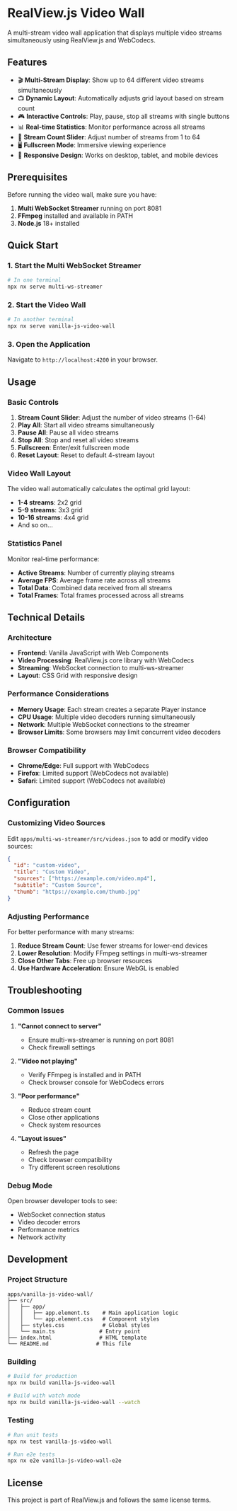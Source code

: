 # RealView.js Video Wall

A multi-stream video wall application that displays multiple video streams simultaneously using RealView.js and WebCodecs.

## Features

- 🎬 **Multi-Stream Display**: Show up to 64 different video streams simultaneously
- 📺 **Dynamic Layout**: Automatically adjusts grid layout based on stream count
- 🎮 **Interactive Controls**: Play, pause, stop all streams with single buttons
- 📊 **Real-time Statistics**: Monitor performance across all streams
- 🔄 **Stream Count Slider**: Adjust number of streams from 1 to 64
- 🖥️ **Fullscreen Mode**: Immersive viewing experience
- 📱 **Responsive Design**: Works on desktop, tablet, and mobile devices

## Prerequisites

Before running the video wall, make sure you have:

1. **Multi WebSocket Streamer** running on port 8081
2. **FFmpeg** installed and available in PATH
3. **Node.js** 18+ installed

## Quick Start

### 1. Start the Multi WebSocket Streamer

```bash
# In one terminal
npx nx serve multi-ws-streamer
```

### 2. Start the Video Wall

```bash
# In another terminal
npx nx serve vanilla-js-video-wall
```

### 3. Open the Application

Navigate to `http://localhost:4200` in your browser.

## Usage

### Basic Controls

1. **Stream Count Slider**: Adjust the number of video streams (1-64)
2. **Play All**: Start all video streams simultaneously
3. **Pause All**: Pause all video streams
4. **Stop All**: Stop and reset all video streams
5. **Fullscreen**: Enter/exit fullscreen mode
6. **Reset Layout**: Reset to default 4-stream layout

### Video Wall Layout

The video wall automatically calculates the optimal grid layout:
- **1-4 streams**: 2x2 grid
- **5-9 streams**: 3x3 grid
- **10-16 streams**: 4x4 grid
- And so on...

### Statistics Panel

Monitor real-time performance:
- **Active Streams**: Number of currently playing streams
- **Average FPS**: Average frame rate across all streams
- **Total Data**: Combined data received from all streams
- **Total Frames**: Total frames processed across all streams

## Technical Details

### Architecture

- **Frontend**: Vanilla JavaScript with Web Components
- **Video Processing**: RealView.js core library with WebCodecs
- **Streaming**: WebSocket connection to multi-ws-streamer
- **Layout**: CSS Grid with responsive design

### Performance Considerations

- **Memory Usage**: Each stream creates a separate Player instance
- **CPU Usage**: Multiple video decoders running simultaneously
- **Network**: Multiple WebSocket connections to the streamer
- **Browser Limits**: Some browsers may limit concurrent video decoders

### Browser Compatibility

- **Chrome/Edge**: Full support with WebCodecs
- **Firefox**: Limited support (WebCodecs not available)
- **Safari**: Limited support (WebCodecs not available)

## Configuration

### Customizing Video Sources

Edit `apps/multi-ws-streamer/src/videos.json` to add or modify video sources:

```json
{
  "id": "custom-video",
  "title": "Custom Video",
  "sources": ["https://example.com/video.mp4"],
  "subtitle": "Custom Source",
  "thumb": "https://example.com/thumb.jpg"
}
```

### Adjusting Performance

For better performance with many streams:

1. **Reduce Stream Count**: Use fewer streams for lower-end devices
2. **Lower Resolution**: Modify FFmpeg settings in multi-ws-streamer
3. **Close Other Tabs**: Free up browser resources
4. **Use Hardware Acceleration**: Ensure WebGL is enabled

## Troubleshooting

### Common Issues

1. **"Cannot connect to server"**
   - Ensure multi-ws-streamer is running on port 8081
   - Check firewall settings

2. **"Video not playing"**
   - Verify FFmpeg is installed and in PATH
   - Check browser console for WebCodecs errors

3. **"Poor performance"**
   - Reduce stream count
   - Close other applications
   - Check system resources

4. **"Layout issues"**
   - Refresh the page
   - Check browser compatibility
   - Try different screen resolutions

### Debug Mode

Open browser developer tools to see:
- WebSocket connection status
- Video decoder errors
- Performance metrics
- Network activity

## Development

### Project Structure

```
apps/vanilla-js-video-wall/
├── src/
│   ├── app/
│   │   ├── app.element.ts    # Main application logic
│   │   └── app.element.css   # Component styles
│   ├── styles.css            # Global styles
│   └── main.ts              # Entry point
├── index.html               # HTML template
└── README.md               # This file
```

### Building

```bash
# Build for production
npx nx build vanilla-js-video-wall

# Build with watch mode
npx nx build vanilla-js-video-wall --watch
```

### Testing

```bash
# Run unit tests
npx nx test vanilla-js-video-wall

# Run e2e tests
npx nx e2e vanilla-js-video-wall-e2e
```

## License

This project is part of RealView.js and follows the same license terms. 